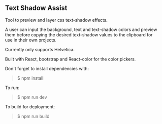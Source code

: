 ## Text Shadow Assist

Tool to preview and layer css text-shadow effects.

A user can input the background, text and text-shadow colors and preview them before copying the desired text-shadow values to the clipboard for use in their own projects.

Currently only supports Helvetica.

Built with React, bootstrap and React-color for the color pickers.

Don't forget to install dependencies with:

 > $ npm install
 
To run:

> $ npm run dev

To build for deployment:

> $ npm run build
